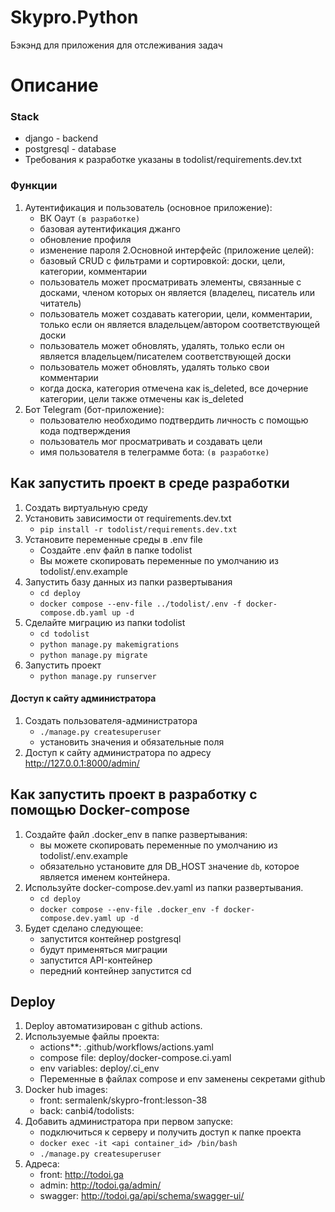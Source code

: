 # Skypro.Python

Бэкэнд для приложения для отслеживания задач

# Описание

### Stack

- django - backend
- postgresql - database
- Требования к разработке указаны в todolist/requirements.dev.txt

### Функции
1. Аутентификация и пользователь (основное приложение):
   - ВК Оаут `(в разработке)`
   - базовая аутентификация джанго
   - обновление профиля
   - изменение пароля
2.Основной интерфейс (приложение целей):
   - базовый CRUD с фильтрами и сортировкой: доски, цели, категории, комментарии
   - пользователь может просматривать элементы, связанные с досками, членом которых он является (владелец, писатель или читатель)
   - пользователь может создавать категории, цели, комментарии, только если он является владельцем/автором соответствующей доски
   - пользователь может обновлять, удалять, только если он является владельцем/писателем соответствующей доски
   - пользователь может обновлять, удалять только свои комментарии
   - когда доска, категория отмечена как is_deleted, все дочерние категории, цели также отмечены как is_deleted
3. Бот Telegram (бот-приложение):
   - пользователю необходимо подтвердить личность с помощью кода подтверждения
   - пользователь мог просматривать и создавать цели
   - имя пользователя в телеграмме бота: `(в разработке)`

## Как запустить проект в среде разработки

1. Создать виртуальную среду
2. Установить зависимости от requirements.dev.txt
   - `pip install -r todolist/requirements.dev.txt`
3. Установите переменные среды в .env file
   - Создайте .env файл в папке todolist
   - Вы можете скопировать переменные по умолчанию из todolist/.env.example
4. Запустить базу данных из папки развертывания
   - `cd deploy`
   - `docker compose --env-file ../todolist/.env -f docker-compose.db.yaml up -d`
5. Сделайте миграцию из папки todolist
   - `cd todolist`
   - `python manage.py makemigrations`
   - `python manage.py migrate`
6. Запустить проект
   - `python manage.py runserver`

#### Доступ к сайту администратора

1. Создать пользователя-администратора
   - `./manage.py createsuperuser`
   - установить значения и обязательные поля
2. Доступ к сайту администратора по адресу http://127.0.0.1:8000/admin/

## Как запустить проект в разработку с помощью Docker-compose

1. Создайте файл .docker_env в папке развертывания:
   - вы можете скопировать переменные по умолчанию из todolist/.env.example
   - обязательно установите для DB_HOST значение `db`, которое является именем контейнера.
2. Используйте docker-compose.dev.yaml из папки развертывания.
   - `cd deploy`
   - `docker compose --env-file .docker_env -f docker-compose.dev.yaml up -d`
3. Будет сделано следующее:
   - запустится контейнер postgresql
   - будут применяться миграции
   - запустится API-контейнер
   - передний контейнер запустится
cd
## Deploy

1. Deploy автоматизирован с github actions. 
2. Используемые файлы проекта:
   - actions**: .github/workflows/actions.yaml
   - compose file: deploy/docker-compose.ci.yaml
   - env variables: deploy/.ci_env
   - Переменные в файлах compose и env заменены секретами github
3. Docker hub images:
   - front: sermalenk/skypro-front:lesson-38
   - back: canbi4/todolists:<tag>
4. Добавить администратора при первом запуске:
   - подключиться к серверу и получить доступ к папке проекта
   - `docker exec -it <api container_id> /bin/bash`
   - `./manage.py createsuperuser`
5. Адреса:
   - front: http://todoi.ga
   - admin: http://todoi.ga/admin/
   - swagger: http://todoi.ga/api/schema/swagger-ui/

